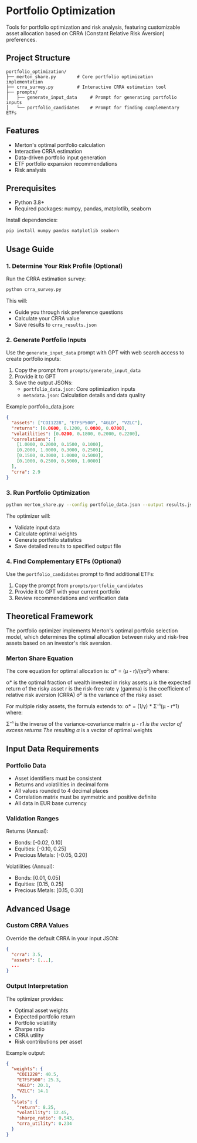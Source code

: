 # Portfolio Optimization

Tools for portfolio optimization and risk analysis, featuring customizable asset allocation based on CRRA (Constant Relative Risk Aversion) preferences.

## Project Structure

```
portfolio_optimization/
├── merton_share.py        # Core portfolio optimization implementation
├── crra_survey.py         # Interactive CRRA estimation tool
├── prompts/
│   ├── generate_input_data     # Prompt for generating portfolio inputs
│   └── portfolio_candidates    # Prompt for finding complementary ETFs
```

## Features

- Merton's optimal portfolio calculation
- Interactive CRRA estimation
- Data-driven portfolio input generation
- ETF portfolio expansion recommendations
- Risk analysis

## Prerequisites

- Python 3.8+
- Required packages: numpy, pandas, matplotlib, seaborn

Install dependencies:
```bash
pip install numpy pandas matplotlib seaborn
```

## Usage Guide

### 1. Determine Your Risk Profile (Optional)

Run the CRRA estimation survey:
```bash
python crra_survey.py
```
This will:
- Guide you through risk preference questions
- Calculate your CRRA value
- Save results to `crra_results.json`

### 2. Generate Portfolio Inputs

Use the `generate_input_data` prompt with GPT with web search access to create portfolio inputs:

1. Copy the prompt from `prompts/generate_input_data`
2. Provide it to GPT
3. Save the output JSONs:
   - `portfolio_data.json`: Core optimization inputs
   - `metadata.json`: Calculation details and data quality

Example portfolio_data.json:
```json
{
  "assets": ["COI1228", "ETFSP500", "4GLD", "VZLC"],
  "returns": [0.0600, 0.1200, 0.0800, 0.0700],
  "volatilities": [0.0200, 0.1800, 0.2000, 0.2200],
  "correlations": [
    [1.0000, 0.2000, 0.1500, 0.1000],
    [0.2000, 1.0000, 0.3000, 0.2500],
    [0.1500, 0.3000, 1.0000, 0.5000],
    [0.1000, 0.2500, 0.5000, 1.0000]
  ],
  "crra": 2.9
}
```

### 3. Run Portfolio Optimization

```bash
python merton_share.py --config portfolio_data.json --output results.json
```

The optimizer will:
- Validate input data
- Calculate optimal weights
- Generate portfolio statistics
- Save detailed results to specified output file

### 4. Find Complementary ETFs (Optional)

Use the `portfolio_candidates` prompt to find additional ETFs:

1. Copy the prompt from `prompts/portfolio_candidates`
2. Provide it to GPT with your current portfolio
3. Review recommendations and verification data

## Theoretical Framework
The portfolio optimizer implements Merton's optimal portfolio selection model, which determines the optimal allocation between risky and risk-free assets based on an investor's risk aversion.
### Merton Share Equation
The core equation for optimal allocation is:
α* = (μ - r)/(γσ²)
where:

α* is the optimal fraction of wealth invested in risky assets
μ is the expected return of the risky asset
r is the risk-free rate
γ (gamma) is the coefficient of relative risk aversion (CRRA)
σ² is the variance of the risky asset

For multiple risky assets, the formula extends to:
α* = (1/γ) * Σ⁻¹(μ - r*1)
where:

Σ⁻¹ is the inverse of the variance-covariance matrix
μ - r*1 is the vector of excess returns
The resulting α* is a vector of optimal weights

## Input Data Requirements

### Portfolio Data
- Asset identifiers must be consistent
- Returns and volatilities in decimal form
- All values rounded to 4 decimal places
- Correlation matrix must be symmetric and positive definite
- All data in EUR base currency

### Validation Ranges

Returns (Annual):
- Bonds: [-0.02, 0.10]
- Equities: [-0.10, 0.25]
- Precious Metals: [-0.05, 0.20]

Volatilities (Annual):
- Bonds: [0.01, 0.05]
- Equities: [0.15, 0.25]
- Precious Metals: [0.15, 0.30]

## Advanced Usage

### Custom CRRA Values

Override the default CRRA in your input JSON:
```json
{
  "crra": 3.5,
  "assets": [...],
  ...
}
```

### Output Interpretation

The optimizer provides:
- Optimal asset weights
- Expected portfolio return
- Portfolio volatility
- Sharpe ratio
- CRRA utility
- Risk contributions per asset

Example output:
```json
{
  "weights": {
    "COI1228": 40.5,
    "ETFSP500": 25.3,
    "4GLD": 20.1,
    "VZLC": 14.1
  },
  "stats": {
    "return": 8.25,
    "volatility": 12.45,
    "sharpe_ratio": 0.543,
    "crra_utility": 0.234
  }
}
```